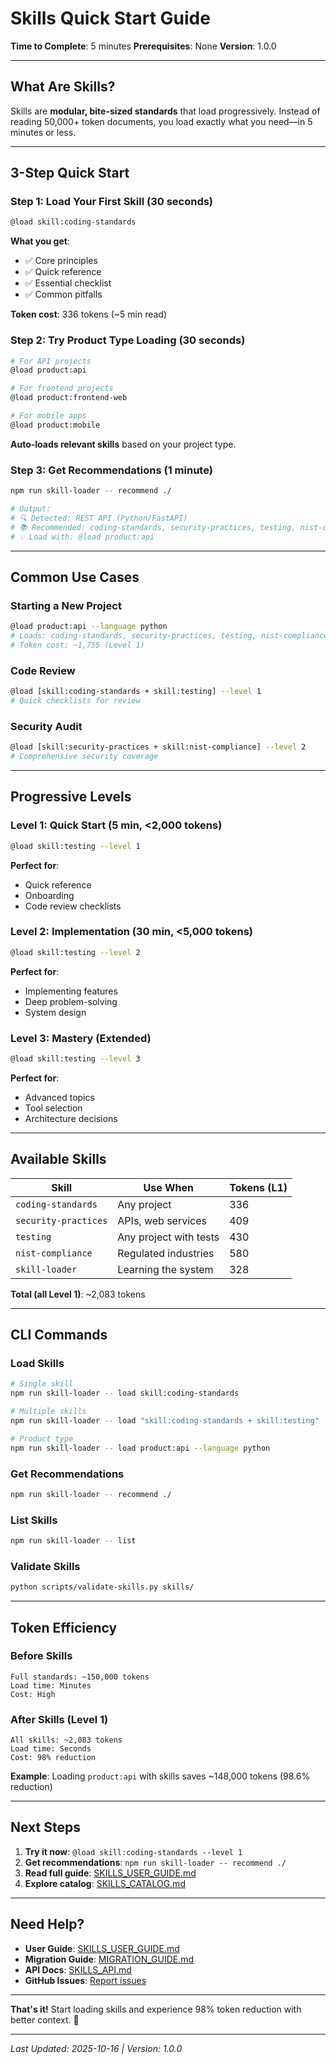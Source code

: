 # Skills Quick Start Guide

**Time to Complete**: 5 minutes
**Prerequisites**: None
**Version**: 1.0.0

---

## What Are Skills?

Skills are **modular, bite-sized standards** that load progressively. Instead of reading 50,000+ token documents, you load exactly what you need—in 5 minutes or less.

---

## 3-Step Quick Start

### Step 1: Load Your First Skill (30 seconds)

```bash
@load skill:coding-standards
```

**What you get**:

- ✅ Core principles
- ✅ Quick reference
- ✅ Essential checklist
- ✅ Common pitfalls

**Token cost**: 336 tokens (~5 min read)

### Step 2: Try Product Type Loading (30 seconds)

```bash
# For API projects
@load product:api

# For frontend projects
@load product:frontend-web

# For mobile apps
@load product:mobile
```

**Auto-loads relevant skills** based on your project type.

### Step 3: Get Recommendations (1 minute)

```bash
npm run skill-loader -- recommend ./

# Output:
# 🔍 Detected: REST API (Python/FastAPI)
# 📚 Recommended: coding-standards, security-practices, testing, nist-compliance
# 💡 Load with: @load product:api
```

---

## Common Use Cases

### Starting a New Project

```bash
@load product:api --language python
# Loads: coding-standards, security-practices, testing, nist-compliance
# Token cost: ~1,755 (Level 1)
```

### Code Review

```bash
@load [skill:coding-standards + skill:testing] --level 1
# Quick checklists for review
```

### Security Audit

```bash
@load [skill:security-practices + skill:nist-compliance] --level 2
# Comprehensive security coverage
```

---

## Progressive Levels

### Level 1: Quick Start (5 min, <2,000 tokens)

```bash
@load skill:testing --level 1
```

**Perfect for**:

- Quick reference
- Onboarding
- Code review checklists

### Level 2: Implementation (30 min, <5,000 tokens)

```bash
@load skill:testing --level 2
```

**Perfect for**:

- Implementing features
- Deep problem-solving
- System design

### Level 3: Mastery (Extended)

```bash
@load skill:testing --level 3
```

**Perfect for**:

- Advanced topics
- Tool selection
- Architecture decisions

---

## Available Skills

| Skill | Use When | Tokens (L1) |
|-------|----------|-------------|
| `coding-standards` | Any project | 336 |
| `security-practices` | APIs, web services | 409 |
| `testing` | Any project with tests | 430 |
| `nist-compliance` | Regulated industries | 580 |
| `skill-loader` | Learning the system | 328 |

**Total (all Level 1)**: ~2,083 tokens

---

## CLI Commands

### Load Skills

```bash
# Single skill
npm run skill-loader -- load skill:coding-standards

# Multiple skills
npm run skill-loader -- load "skill:coding-standards + skill:testing"

# Product type
npm run skill-loader -- load product:api --language python
```

### Get Recommendations

```bash
npm run skill-loader -- recommend ./
```

### List Skills

```bash
npm run skill-loader -- list
```

### Validate Skills

```bash
python scripts/validate-skills.py skills/
```

---

## Token Efficiency

### Before Skills

```
Full standards: ~150,000 tokens
Load time: Minutes
Cost: High
```

### After Skills (Level 1)

```
All skills: ~2,083 tokens
Load time: Seconds
Cost: 98% reduction
```

**Example**: Loading `product:api` with skills saves ~148,000 tokens (98.6% reduction)

---

## Next Steps

1. **Try it now**: `@load skill:coding-standards --level 1`
2. **Get recommendations**: `npm run skill-loader -- recommend ./`
3. **Read full guide**: [SKILLS_USER_GUIDE.md](./SKILLS_USER_GUIDE.md)
4. **Explore catalog**: [SKILLS_CATALOG.md](../SKILLS_CATALOG.md)

---

## Need Help?

- **User Guide**: [SKILLS_USER_GUIDE.md](./SKILLS_USER_GUIDE.md)
- **Migration Guide**: [MIGRATION_GUIDE.md](../migration/MIGRATION_GUIDE.md)
- **API Docs**: [SKILLS_API.md](../api/SKILLS_API.md)
- **GitHub Issues**: [Report issues](https://github.com/williamzujkowski/standards/issues)

---

**That's it!** Start loading skills and experience 98% token reduction with better context. 🚀

---

*Last Updated: 2025-10-16 | Version: 1.0.0*
